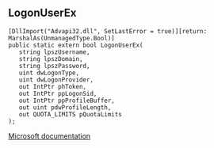 ## LogonUserEx

```
[DllImport("Advapi32.dll", SetLastError = true)][return: MarshalAs(UnmanagedType.Bool)]
public static extern bool LogonUserEx(
   string lpszUsername,
   string lpszDomain,
   string lpszPassword,
   uint dwLogonType,
   uint dwLogonProvider,
   out IntPtr phToken,
   out IntPtr ppLogonSid,
   out IntPtr ppProfileBuffer,
   out uint pdwProfileLength,
   out QUOTA_LIMITS pQuotaLimits
);
```

[Microsoft documentation](https://docs.microsoft.com/en-us/windows/win32/api/winbase/nf-winbase-logonuserexa)
